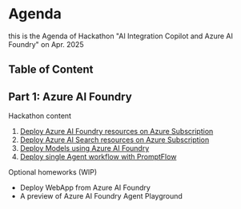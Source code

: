 # Agenda 

this is the Agenda of Hackathon "AI Integration Copilot and Azure AI Foundry" on Apr. 2025

## Table of Content

## Part 1: Azure AI Foundry
Hackathon content
1. [Deploy Azure AI Foundry resources on Azure Subscription](./01%20GetStarted.md)
2. [Deploy Azure AI Search resources on Azure Subscription](./02%20AISearch.md)
3. [Deploy Models using Azure AI Foundry](./03%20DeployModels.md)
4. [Deploy single Agent workflow with PromptFlow](./04%20SingleAgentFlow.md)

Optional homeworks (WIP)
* Deploy WebApp from Azure AI Foundry
* A preview of Azure AI Foundry Agent Playground

